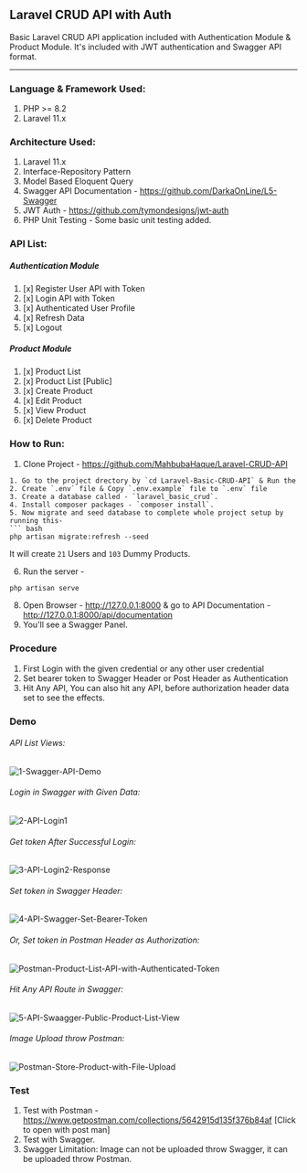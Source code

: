 ## Laravel CRUD API with Auth
Basic Laravel CRUD API application included with Authentication Module & Product Module. It's included with JWT authentication and Swagger API format.

----

### Language & Framework Used:
1. PHP >= 8.2
1. Laravel 11.x

### Architecture Used:
1. Laravel 11.x
1. Interface-Repository Pattern
1. Model Based Eloquent Query
1. Swagger API Documentation - https://github.com/DarkaOnLine/L5-Swagger
1. JWT Auth - https://github.com/tymondesigns/jwt-auth
1. PHP Unit Testing - Some basic unit testing added.

### API List:
##### Authentication Module
1. [x] Register User API with Token
1. [x] Login API with Token
1. [x] Authenticated User Profile
1. [x] Refresh Data
1. [x] Logout

##### Product Module
1. [x] Product List
1. [x] Product List [Public]
1. [x] Create Product
1. [x] Edit Product
1. [x] View Product
1. [x] Delete Product

### How to Run:
1. Clone Project - 
https://github.com/MahbubaHaque/Laravel-CRUD-API

```
1. Go to the project drectory by `cd Laravel-Basic-CRUD-API` & Run the
2. Create `.env` file & Copy `.env.example` file to `.env` file
3. Create a database called - `laravel_basic_crud`.
4. Install composer packages - `composer install`.
5. Now migrate and seed database to complete whole project setup by running this-
``` bash
php artisan migrate:refresh --seed
```
It will create `21` Users and `103` Dummy Products.

6. Run the server -
``` bash
php artisan serve
```
8. Open Browser -
http://127.0.0.1:8000 & go to API Documentation -
http://127.0.0.1:8000/api/documentation
9. You'll see a Swagger Panel.


### Procedure
1. First Login with the given credential or any other user credential
1. Set bearer token to Swagger Header or Post Header as Authentication
1. Hit Any API, You can also hit any API, before authorization header data set to see the effects.


### Demo

###### API List Views:
<img src="https://i.ibb.co/gV1Yn9Z/1-Swagger-API-Demo.png" alt="1-Swagger-API-Demo" border="0">

###### Login in Swagger with Given Data:
<img src="https://i.ibb.co/5vrXkgN/2-API-Login1.png" alt="2-API-Login1" border="0">


###### Get token After Successful Login:
<img src="https://i.ibb.co/cQ37n9t/3-API-Login2-Response.png" alt="3-API-Login2-Response" border="0">

###### Set token in Swagger Header:
<img src="https://i.ibb.co/m8xQZ4T/Screenshot-2022-07-12-at-8-37-47-AM.png" alt="4-API-Swagger-Set-Bearer-Token" border="0">

###### Or, Set token in Postman Header as Authorization:
<img src="https://i.ibb.co/7p8Y3Yz/Postman-Product-List-API-with-Authenticated-Token.png" alt="Postman-Product-List-API-with-Authenticated-Token" border="0">

###### Hit Any API Route in Swagger:
<img src="https://i.ibb.co/VSWbXq9/5-API-Swaagger-Public-Product-List-View.png" alt="5-API-Swaagger-Public-Product-List-View" border="0">

###### Image Upload throw Postman:
<img src="https://i.ibb.co/VBkMBBp/Postman-Store-Product-with-File-Upload.png" alt="Postman-Store-Product-with-File-Upload" border="0">

### Test
1. Test with Postman - https://www.getpostman.com/collections/5642915d135f376b84af [Click to open with post man]
1. Test with Swagger.
1. Swagger Limitation: Image can not be uploaded throw Swagger, it can be uploaded throw Postman.
